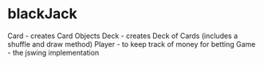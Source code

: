 # blackJack

Card - creates Card Objects
Deck - creates Deck of Cards (includes a shuffle and draw method)
Player - to keep track of money for betting
Game - the jswing implementation
